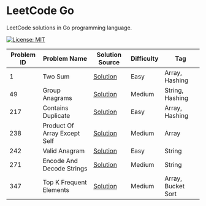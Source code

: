 # LeetCode Go

LeetCode solutions in Go programming language.

[![License: MIT](https://img.shields.io/badge/License-MIT-yellow.svg)](https://github.com/anirudhology/leetcode-go/blob/main/LICENSE)

| Problem ID | Problem Name                 | Solution Source                                            | Difficulty | Tag                |
| ---------- | ---------------------------- | ---------------------------------------------------------- | ---------- | ------------------ |
| 1          | Two Sum                      | [Solution](problems/array/two_sum.go)                      | Easy       | Array, Hashing     |
| 49         | Group Anagrams               | [Solution](problems/strings/group_anagrams.go)             | Medium     | String, Hashing    |
| 217        | Contains Duplicate           | [Solution](problems/array/contains_duplicate.go)           | Easy       | Array, Hashing     |
| 238        | Product Of Array Except Self | [Solution](problems/array/product_of_array_except_self.go) | Medium     | Array              |
| 242        | Valid Anagram                | [Solution](problems/strings/valid_anagram.go)              | Easy       | String             |
| 271        | Encode And Decode Strings    | [Solution](problems/strings/encode_and_decode_strings.go)  | Medium     | String             |
| 347        | Top K Frequent Elements      | [Solution](problems/array/top_k_frequent_elements.go)      | Medium     | Array, Bucket Sort |
